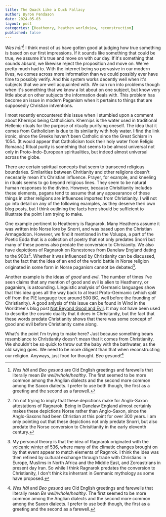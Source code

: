 ```yaml
---
title: The Quack Like a Duck Fallacy
author: Byron Pendason
date: 2024-05-03
layout: post
categories: [Heathenry, heathen worldview, reconstruction]
published: false
---
```


*Wes hāl!*[^1] I think most of us have gotten good at judging how true something is based on our first impressions. If it sounds like something that could be true, we assume it's true and move on with our day. If it's something that sounds absurd, we likewise reject the proposition and move on. We've pretty much had to. With the internet being so pervasive in our modern lives, we comes across more information than we could possibly ever have time to possibly verify. And this system works decently well when it's subjects that we are well acquainted with. We can run into problems though when it's something that we know a lot about on one subject, but know very little about on other subjects the information deals with. This problem has become an issue in modern Paganism when it pertains to things that are supposedly Christian intventions.

I most recently encountered this issue when I stumbled upon a comment about Khernips being Catholicism. Khernips is the water used in traditional Hellenic rituals for the purpose of ritually purifying oneself. The idea that it comes from Catholicism is due to its similarity with holy water. I find the link ironic, since the Greeks haven't been Catholic since the Great Schism in 1054. (It would appear that Catholicism took their holy water from Religio Romana.) Ritual purity is something that seems to be almost universal not only in Proto-Indo-European spiritualities, but indeed almost universal across the globe.

There are certain spiritual concepts that seem to transcend religious boundaries. Similarities between Chritianity and other religions doesn't necesarily mean it's Christian influence. Prayer, for example, and kneeling in rituals seems to go beyond religious lines. They seem to be natural human responses to the divine. However, because Chrisitianity includes these elements, pagans tend to assume that any appaearance of these things in other religions are influences imported from Christianity. I will not go into detail on any of the following examples, as they deserve theri own blog posts, but I think outlining the facts here should be sufficient to illustrate the point I am trying to make.

One example pertinent to Heathenry is Ragnarok. Many Heathens assume it was written into Norse lore by Snorri, and was based upon the Christian Armageddon. However, we find it mentioned in the Voluspa, a part of the Poetic Edda that is a collection of poetry that not only predates Snorri but many of these poems also predate the conversion to Chrisianity. We also have depictions of Ragnarok on Runestones from Danelaw England dating to the 900s[^runestones]. Whether it was influenced by Christianity can be discussed, but the fact that the idea of an end of the world battle in Norse religion originated in some form in Norse paganism cannot be debated[^ragnarok].

Another example is the ideas of *good* and *evil*. The number of times I've seen claims that any mention of good and evil is alien to Heathenry, or paganism, is astounding. Linguistic analysis of Germanic languages show that this idea goes all the way back to at least Proto-Germanic (which split off from the PIE langauge tree around 500 BC, well before the founding of Christianity). A good anlysis of this issue can be found in Wind in the Worldtree's blog post [Not Beyond Good and Evil](https://windintheworldtree.wordpress.com/2019/07/17/not-beyond-good-and-evil/). It may not have been used to describe the cosmic duality that it does in Chrisitanity, but the fact that these words predate Christianity shows that there was some concept of good and evil before Christianity came along.

What's the point I'm trying to make here? Just because something bears resemblance to Christianity doesn't mean that it comes from Christianity. We shouldn't be so quick to throw out the baby with the bathwater, as the old saying goes. We need to be more diligent than that when reconstructing our religion. Anyways, just food for thought. *Beo gesund!*[^1]

[^1]: *Wes hāl* and *Beo gesund* are Old English greetings and farewells that literally mean *Be well/whole/healthy*. The first seemed to be more common among the Anglian dialects and the second more common among the Saxon dialects. I prefer to use both though, the first as a greeting and the second as a farewell.

[^runestones]: I'm not trying to imply that these depictions make for Anglo-Saxon attestations of Ragnarok. Being in Danelaw England almost certainly makes these depictions Norse rather than Anglo-Saxon, since the Anglo-Saxons had been Christian at this point for over 300 years. I am only pointing out that these depictions not only predate Snorri, but also predate the Norse conversion to Chrisitianity in the early eleventh century.

[^ragnarok]: My personal theory is that the idea of Ragnarok originated with the [volcanic winter of 536](https://en.wikipedia.org/wiki/Volcanic_winter_of_536), where many of the climatic changes brought on by that event appear to match elements of Ragnrok. I think the idea was then refined by cultural exchange through trade with Christians in Europe, Muslims in North Africa and the Middle East, and Zoroastrians in present day Iran. So while I think Ragnarok predates the conversion to Christianity, I don't think its inherrant in Germanic mythology as some have proposed.
